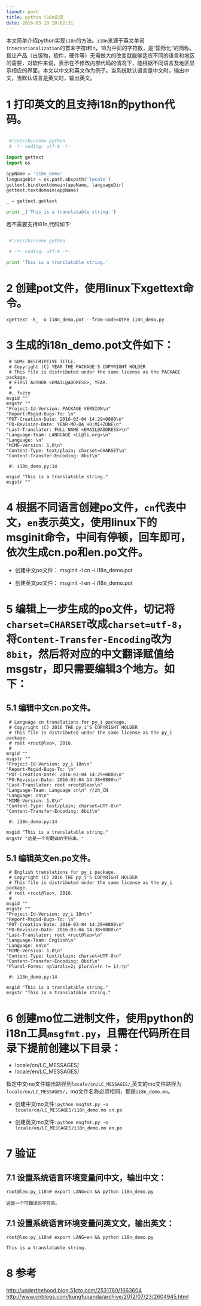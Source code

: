 ```yaml
---
layout: post
title: python i18n实现
date: 2016-03-10 20:02:31
---
```


本文简单介绍python实现`i18n`的方法。`i18n`来源于英文单词`internationalization`的首末字符i和n，18为中间的字符数，是“国际化”的简称。指让产品（出版物，软件，硬件等）无需做大的改变就能够适应不同的语言和地区的需要，对软件来说，表示在不修改内部代码的情况下，能根据不同语言及地区显示相应的界面，本文以中文和英文作为例子。当系统默认语言是中文时，输出中文，当默认语言是英文时，输出英文。


# 1 打印英文的且支持i18n的python代码。

```python

 #!/usr/bin/env python
 # -*- coding: utf-8 -*-

import gettext
import os

appName = 'i18n_demo'
languageDir = os.path.abspath('locale')
gettext.bindtextdomain(appName, languageDir)
gettext.textdomain(appName)

_ = gettext.gettext

print _('This is a translatable string.')
```

若不需要支持i81n,代码如下:


```python

 #!/usr/bin/env python

 # -*- coding: utf-8 -*-

print 'This is a translatable string.'

```


# 2 创建pot文件，使用linux下xgettext命令。

`xgettext -k_ -o i18n_demo.pot --from-code=UTF8 i18n_demo.py`

# 3 生成的i18n_demo.pot文件如下：

```
 # SOME DESCRIPTIVE TITLE.
 # Copyright (C) YEAR THE PACKAGE'S COPYRIGHT HOLDER
 # This file is distributed under the same license as the PACKAGE package.
 # FIRST AUTHOR <EMAIL@ADDRESS>, YEAR.
 #
 #, fuzzy
msgid ""
msgstr ""
"Project-Id-Version: PACKAGE VERSION\n"
"Report-Msgid-Bugs-To: \n"
"POT-Creation-Date: 2016-03-04 14:29+0800\n"
"PO-Revision-Date: YEAR-MO-DA HO:MI+ZONE\n"
"Last-Translator: FULL NAME <EMAIL@ADDRESS>\n"
"Language-Team: LANGUAGE <LL@li.org>\n"
"Language: \n"
"MIME-Version: 1.0\n"
"Content-Type: text/plain; charset=CHARSET\n"
"Content-Transfer-Encoding: 8bit\n"

 #: i18n_demo.py:14

msgid "This is a translatable string."
msgstr ""
```

# 4 根据不同语言创建po文件，`cn`代表中文，`en`表示英文，使用linux下的msginit命令，中间有停顿，回车即可，依次生成cn.po和en.po文件。

- 创建中文po文件： msginit -l cn -i i18n_demo.pot

- 创建英文po文件： msginit -l en -i i18n_demo.pot

# 5 编辑上一步生成的po文件，切记将`charset=CHARSET`改成`charset=utf-8`，将`Content-Transfer-Encoding`改为`8bit`，然后将对应的中文翻译赋值给msgstr，即只需要编辑3个地方。如下：

## 5.1 编辑中文cn.po文件。

```
 # Language cn translations for py_i package.
 # Copyright (C) 2016 THE py_i'S COPYRIGHT HOLDER
 # This file is distributed under the same license as the py_i package.
 # root <root@leo>, 2016.
 #
msgid ""
msgstr ""
"Project-Id-Version: py_i 18n\n"
"Report-Msgid-Bugs-To: \n"
"POT-Creation-Date: 2016-03-04 14:29+0800\n"
"PO-Revision-Date: 2016-03-04 14:38+0800\n"
"Last-Translator: root <root@leo>\n"
"Language-Team: Language cn\n" //zh_CN
"Language: cn\n"
"MIME-Version: 1.0\n"
"Content-Type: text/plain; charset=UTF-8\n"
"Content-Transfer-Encoding: 8bit\n"

 #: i18n_demo.py:14

msgid "This is a translatable string."
msgstr "这是一个可翻译的字符串。"
```

## 5.1 编辑英文en.po文件。

```
 # English translations for py_i package.
 # Copyright (C) 2016 THE py_i'S COPYRIGHT HOLDER
 # This file is distributed under the same license as the py_i package.
 # root <root@leo>, 2016.
 #
msgid ""
msgstr ""
"Project-Id-Version: py_i 18n\n"
"Report-Msgid-Bugs-To: \n"
"POT-Creation-Date: 2016-03-04 14:29+0800\n"
"PO-Revision-Date: 2016-03-04 14:38+0800\n"
"Last-Translator: root <root@leo>\n"
"Language-Team: English\n"
"Language: en\n"
"MIME-Version: 1.0\n"
"Content-Type: text/plain; charset=UTF-8\n"
"Content-Transfer-Encoding: 8bit\n"
"Plural-Forms: nplurals=2; plural=(n != 1);\n"

 #: i18n_demo.py:14

msgid "This is a translatable string."
msgstr "This is a translatable string."
```

# 6 创建mo位二进制文件，使用python的i18n工具`msgfmt.py`，且需在代码所在目录下提前创建以下目录：

- locale/cn/LC_MESSAGES/
- locale/en/LC_MESSAGES/

指定中文mo文件输出路径到`locale/cn/LC_MESSAGES/`,英文的mo文件路径为`locale/en/LC_MESSAGES/`，mo文件名称必须相同，都是`i18n_demo.mo`。

- 创建中文mo文件: `python msgfmt.py -o locale/cn/LC_MESSAGES/i18n_demo.mo cn.po`

- 创建英文mo文件: `python msgfmt.py -o locale/en/LC_MESSAGES/i18n_demo.mo en.po`

# 7 验证

## 7.1 设置系统语言环境变量问中文，输出中文：

```
root@leo:py_i18n# export LANG=cn && python i18n_demo.py

这是一个可翻译的字符串。
```

## 7.1 设置系统语言环境变量问英文文，输出英文：
```
root@leo:py_i18n# export LANG=en && python i18n_demo.py

This is a translatable string.

```
# 8 参考

http://underthehood.blog.51cto.com/2531780/1663604
http://www.cnblogs.com/kungfupanda/archive/2012/07/23/2604945.html
